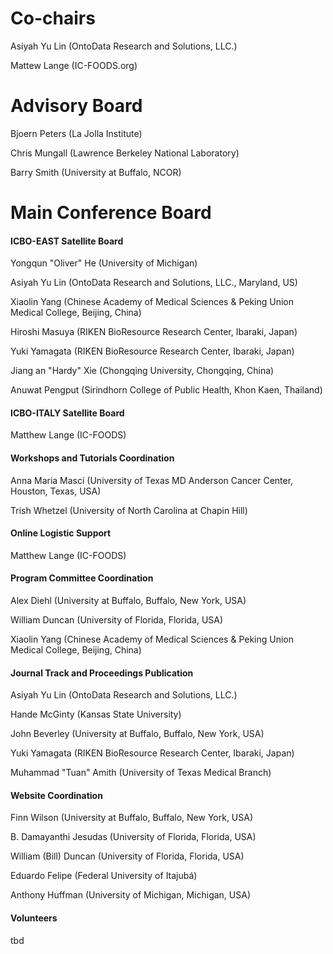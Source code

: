 
<p></p>

# Co-chairs
Asiyah Yu Lin (OntoData Research and Solutions, LLC.)

Mattew Lange (IC-FOODS.org)

# Advisory Board
<p>Bjoern Peters (La Jolla Institute)</p>
  <p>Chris Mungall (Lawrence Berkeley National Laboratory)</p>
  <p>Barry Smith (University at Buffalo, NCOR)</p>

# Main Conference Board</b></h4>
 
  <h4><b>ICBO-EAST Satellite Board</b></h4>
  <p>Yongqun "Oliver" He (University of Michigan)</p>
  <p>Asiyah Yu Lin (OntoData Research and Solutions, LLC., Maryland, US)
  <p>Xiaolin Yang (Chinese Academy of Medical Sciences & Peking Union Medical College, Beijing, China)</p>
  <p>Hiroshi Masuya (RIKEN BioResource Research Center, Ibaraki, Japan)</p>
  <p>Yuki Yamagata (RIKEN BioResource Research Center, Ibaraki, Japan)</p>
  <p>Jiang an "Hardy" Xie (Chongqing University, Chongqing, China)</p>
  <p>Anuwat Pengput (Sirindhorn College of Public Health, Khon Kaen, Thailand)</p>

  <h4><b>ICBO-ITALY Satellite Board</b></h4>
  <p>Matthew Lange (IC-FOODS)</p>

  <h4><b>Workshops and Tutorials Coordination</b></h4>
  <p>Anna Maria Masci (University of Texas MD Anderson Cancer Center, Houston, Texas, USA)</p>
  <p>Trish Whetzel (University of North Carolina at Chapin Hill)</p>

  <h4><b>Online Logistic Support</b></h4>
  <p>Matthew Lange (IC-FOODS)</p>

  <h4><b>Program Committee Coordination</b></h4>
  <p>Alex Diehl (University at Buffalo, Buffalo, New York, USA)</p>
  <p>William Duncan (University of Florida, Florida, USA)</p>
   <p>Xiaolin Yang (Chinese Academy of Medical Sciences & Peking Union Medical College, Beijing, China)</p>

  <h4><b>Journal Track and Proceedings Publication</b></h4>
  <p>Asiyah Yu Lin (OntoData Research and Solutions, LLC.)</p>
  <p>Hande McGinty (Kansas State University)</p>
  <p>John Beverley (University at Buffalo, Buffalo, New York, USA)</p>
  <p>Yuki Yamagata (RIKEN BioResource Research Center, Ibaraki, Japan)</p>
  <p>Muhammad "Tuan" Amith (University of Texas Medical Branch)</p>

  <h4><b>Website Coordination </b></h4>
  <p>Finn Wilson (University at Buffalo, Buffalo, New York, USA)</p>
  <p>B. Damayanthi Jesudas (University of Florida, Florida, USA)</p>
  <p>William (Bill) Duncan (University of Florida, Florida, USA)</p>
  <p>Eduardo Felipe (Federal University of Itajubá)</p>
  <p>Anthony Huffman (University of Michigan, Michigan, USA)</p>

  <h4><b>Volunteers</b></h4>
  <p>tbd</p> 


